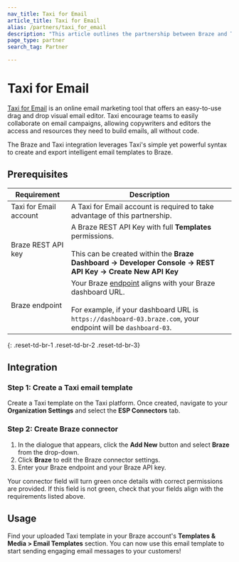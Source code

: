 ```yaml
---
nav_title: Taxi for Email
article_title: Taxi for Email
alias: /partners/taxi_for_email
description: "This article outlines the partnership between Braze and Taxi for Email, an online email marketing tool that allows Braze customers to create intelligent email templates using their drag and drop interface and simple yet powerful syntax."
page_type: partner
search_tag: Partner

---
```


# Taxi for Email

[Taxi for Email](http://taxiforemail.com/) is an online email marketing tool that offers an easy-to-use drag and drop visual email editor. Taxi encourage teams to easily collaborate on email campaigns, allowing copywriters and editors the access and resources they need to build emails, all without code.

The Braze and Taxi integration leverages Taxi's simple yet powerful syntax to create and export intelligent email templates to Braze. 

## Prerequisites

| Requirement | Description |
| ------------| ----------- |
| Taxi for Email account | A Taxi for Email account is required to take advantage of this partnership. |
| Braze REST API key | A Braze REST API Key with full **Templates** permissions. <br><br> This can be created within the __Braze Dashboard -> Developer Console -> REST API Key -> Create New API Key__ |
| Braze endpoint | Your Braze [endpoint]({{site.baseurl}}/api/basics/#endpoints) aligns with your Braze dashboard URL.<br><br> For example, if your dashboard URL is `https://dashboard-03.braze.com`, your endpoint will be `dashboard-03`. |
{: .reset-td-br-1 .reset-td-br-2 .reset-td-br-3}

## Integration

### Step 1: Create a Taxi email template

Create a Taxi template on the Taxi platform. Once created, navigate to your **Organization Settings** and select the **ESP Connectors** tab.

### Step 2: Create Braze connector

1. In the dialogue that appears, click the **Add New** button and select **Braze** from the drop-down. 
2. Click **Braze** to edit the Braze connector settings.
3. Enter your Braze endpoint and your Braze API key.

Your connector field will turn green once details with correct permissions are provided. If this field is not green, check that your fields align with the requirements listed above. 

## Usage

Find your uploaded Taxi template in your Braze account's **Templates & Media > Email Templates** section. You can now use this email template to start sending engaging email messages to your customers!

[1]: {{site.baseurl}}/user_guide/message_building_by_channel/email/creating_an_email_template/
